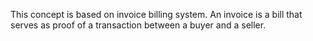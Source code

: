 This concept is based on invoice billing system.
An invoice is a bill that serves as proof of a transaction between a buyer and a seller.